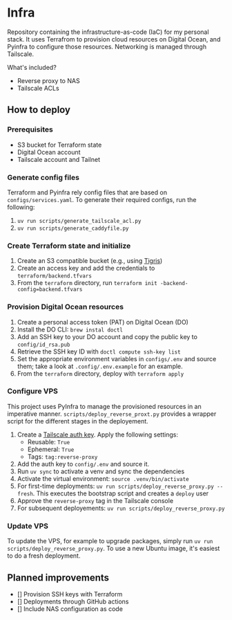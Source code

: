 # Infra

Repository containing the infrastructure-as-code (IaC) for my personal stack. It
uses Terrafrom to provision cloud resources on Digital Ocean, and Pyinfra to
configure those resources. Networking is managed through Tailscale.

What's included?
- Reverse proxy to NAS
- Tailscale ACLs

## How to deploy

### Prerequisites

- S3 bucket for Terraform state
- Digital Ocean account
- Tailscale account and Tailnet

### Generate config files

Terraform and Pyinfra rely config files that are based on
`configs/services.yaml`. To generate their required configs, run the following:

1. `uv run scripts/generate_tailscale_acl.py`
2. `uv run scripts/generate_caddyfile.py`

### Create Terraform state and initialize

1. Create an S3 compatible bucket (e.g., using
   [Tigris](https://console.tigris.dev))
2. Create an access key and add the credentials to `terraform/backend.tfvars`
3. From the `terraform` directory, run `terraform init
   -backend-config=backend.tfvars`

### Provision Digital Ocean resources

1. Create a personal access token (PAT) on Digital Ocean (DO)
2. Install the DO CLI: `brew instal doctl`
3. Add an SSH key to your DO account and copy the public key to
   `config/id_rsa.pub`
4. Retrieve the SSH key ID with `doctl compute ssh-key list`
5. Set the appropriate environment variables in `configs/.env` and source them;
   take a look at `.config/.env.example` for an example.
6. From the `terraform` directory, deploy with `terraform apply`

### Configure VPS

This project uses PyInfra to manage the provisioned resources in an imperative
manner. `scripts/deploy_reverse_proxt.py` provides a wrapper script for the
different stages in the deployement.

1. Create a [Tailscale auth
   key](https://login.tailscale.com/admin/settings/keys). Apply the following
   settings:
    - Reusable: `True`
    - Ephemeral: `True`
    - Tags: `tag:reverse-proxy`
2. Add the auth key to `config/.env` and source it.
3. Run `uv sync` to activate a venv and sync the dependencies
4. Activate the virtual environment: `source .venv/bin/activate`
5. For first-time deployments: `uv run scripts/deploy_reverse_proxy.py --fresh`.
   This executes the bootstrap script and creates a `deploy` user
6. Approve the `reverse-proxy` tag in the Tailscale console
7. For subsequent deployements: `uv run scripts/deploy_reverse_proxy.py`

### Update VPS

To update the VPS, for example to upgrade packages, simply run `uv run
scripts/deploy_reverse_proxy.py`. To use a new Ubuntu image, it's easiest to do
a fresh deployment.

## Planned improvements
- [] Provision SSH keys with Terraform
- [] Deployments through GitHub actions
- [] Include NAS configuration as code